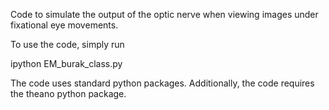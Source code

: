 Code to simulate the output of the optic nerve when viewing images under fixational eye movements.

To use the code, simply run

ipython EM_burak_class.py

The code uses standard python packages. 
Additionally, the code requires the theano python package.